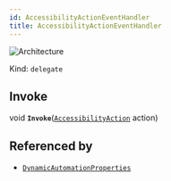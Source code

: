 ```yaml
---
id: AccessibilityActionEventHandler
title: AccessibilityActionEventHandler
---
```


![Architecture](https://img.shields.io/badge/architecture-old_only-yellow)

Kind: `delegate`

## Invoke
void **`Invoke`**([`AccessibilityAction`](AccessibilityAction) action)

## Referenced by
- [`DynamicAutomationProperties`](DynamicAutomationProperties)
